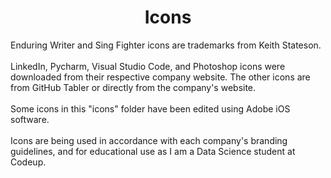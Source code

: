 <!DOCTYPE html>


<!-- no longer need this line of code: # icons -->


<!--- Title and metadata -->
<html>
<head>
    <meta charset="UTF-8">
    <meta name="description" content="Icons for GitHub Profile README.MD">
    <meta name="keywords" content="Icons, Logos, Trademarks, GitHub, Profile, Readme">
    <meta name="author" content="Keith Stateson, Enduring Writer, Sing Fighter">
    <meta name="viewport" content="width=device-width, initial-scale=1.0">
    <h1 align="center">
        Icons
    </h1>
</head>


<!--- About the icons -->
<body>
    <p align="left">
        Enduring Writer and Sing Fighter icons are trademarks from Keith Stateson.
        <br><br>
        LinkedIn, Pycharm, Visual Studio Code, and Photoshop icons were downloaded from their respective company website. The other icons are from GitHub Tabler or directly from the company's website.
        <br><br>
        Some icons in this "icons" folder have been edited using Adobe iOS software.
        <br><br>
        Icons are being used in accordance with each company's branding guidelines, and for educational use as I am a Data Science student at Codeup.
        <br><br>
    </p>
</body>
